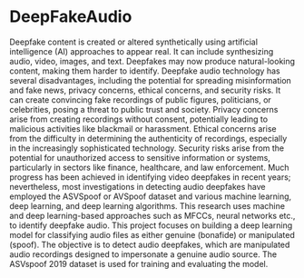# DeepFakeAudio
Deepfake content is created or altered synthetically using artificial intelligence (AI) approaches to appear real. It can include synthesizing audio, video, images, and text. Deepfakes may now produce natural-looking content, making them harder to identify. Deepfake audio technology has several disadvantages, including the potential for spreading misinformation and fake news, privacy concerns, ethical concerns, and security risks. It can create convincing fake recordings of public figures, politicians, or celebrities, posing a threat to public trust and society. Privacy concerns arise from creating recordings without consent, potentially leading to malicious activities like blackmail or harassment. Ethical concerns arise from the difficulty in determining the authenticity of recordings, especially in the increasingly sophisticated technology. Security risks arise from the potential for unauthorized access to sensitive information or systems, particularly in sectors like finance, healthcare, and law enforcement. Much progress has been achieved in identifying video deepfakes in recent years; nevertheless, most investigations in detecting audio deepfakes have employed the ASVSpoof or AVSpoof dataset and various machine learning, deep learning, and deep learning algorithms. This research uses machine and deep learning-based approaches such as MFCCs, neural networks etc., to identify deepfake audio. This project focuses on building a deep learning model for classifying audio files as either genuine (bonafide) or manipulated (spoof). The objective is to detect audio deepfakes, which are manipulated audio recordings designed to impersonate a genuine audio source. The ASVspoof 2019 dataset is used for training and evaluating the model.
